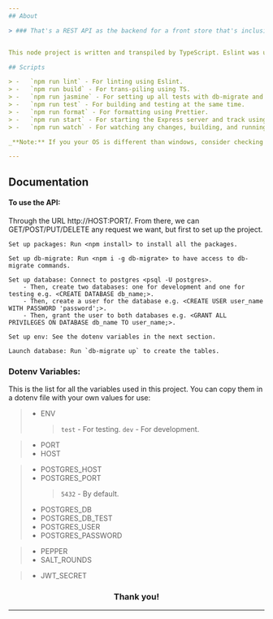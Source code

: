 ```yaml
---
## About

> ### That's a REST API as the backend for a front store that's inclusive to users, products, and orders minor interactions. It mainly can add, edit, delete, and show users/products/orders to and from the database. There's some extended functionality in each section of them represented precisely in the REQUIREMENTS.md file.


This node project is written and transpiled by TypeScript. Eslint was used for linting, Prettier was used for formatting, Jasmine and supertest with jasmine-spec-reporter were used for testing, and Express with nodemon were used for the server. Finally, there are some other used technologies like db-migrate, pg, jwt, bcrypt, you can look for at the dependencies in the package.json file.

## Scripts

> -   `npm run lint` - For linting using Eslint.
> -   `npm run build` - For trans-piling using TS.
> -   `npm run jasmine` - For setting up all tests with db-migrate and running with Jasmine.
> -   `npm run test` - For building and testing at the same time.
> -   `npm run format` - For formatting using Prettier.
> -   `npm run start` - For starting the Express server and track using nodemon.
> -   `npm run watch` - For watching any changes, building, and running server.

_**Note:** If you your OS is different than windows, consider checking `SET ENV=test`, and make the required changes._

---
```

## Documentation

#### To use the API:

Through the URL http://HOST:PORT/. From there, we can GET/POST/PUT/DELETE any request we want, but first to set up the project.

    Set up packages: Run <npm install> to install all the packages.

    Set up db-migrate: Run <npm i -g db-migrate> to have access to db-migrate commands.

    Set up database: Connect to postgres <psql -U postgres>.
        - Then, create two databases: one for development and one for testing e.g. <CREATE DATABASE db_name;>.
        - Then, create a user for the database e.g. <CREATE USER user_name WITH PASSWORD 'password';>.
        - Then, grant the user to both databases e.g. <GRANT ALL PRIVILEGES ON DATABASE db_name TO user_name;>.

    Set up env: See the dotenv variables in the next section.

    Launch database: Run `db-migrate up` to create the tables.

### Dotenv Variables:

This is the list for all the variables used in this project. You can copy them in a dotenv file with your own values for use:

> -   ENV
>     >   `test` - For testing.
>     >   `dev` - For development.

> -   PORT
> -   HOST

> -   POSTGRES_HOST
> -   POSTGRES_PORT
>     >   `5432` - By default.
> -   POSTGRES_DB
> -   POSTGRES_DB_TEST
> -   POSTGRES_USER
> -   POSTGRES_PASSWORD

> -   PEPPER
> -   SALT_ROUNDS

> -   JWT_SECRET

<h3 align="center">
  Thank you!
</h3>

---
